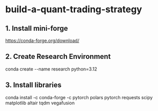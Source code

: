 # build-a-quant-trading-strategy

## 1. Install mini-forge
https://conda-forge.org/download/
## 2. Create Research Environment
conda create --name research python=3.12
## 3. Install libraries
conda install -c conda-forge -c pytorch polars pytorch requests scipy matplotlib altair tqdm vegafusion
